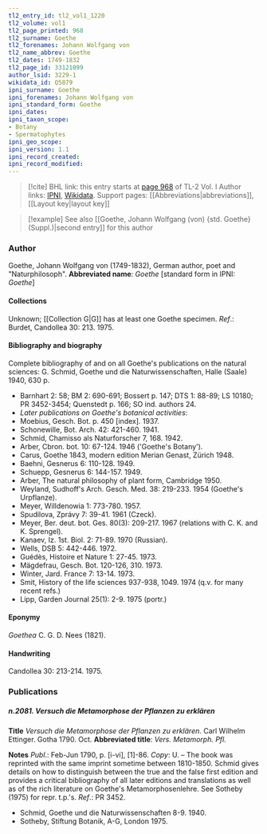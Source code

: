 ```yaml
---
tl2_entry_id: tl2_vol1_1220
tl2_volume: vol1
tl2_page_printed: 968
tl2_surname: Goethe
tl2_forenames: Johann Wolfgang von
tl2_name_abbrev: Goethe
tl2_dates: 1749-1832
tl2_page_id: 33121099
author_lsid: 3229-1
wikidata_id: Q5879
ipni_surname: Goethe
ipni_forenames: Johann Wolfgang von
ipni_standard_form: Goethe
ipni_dates: 
ipni_taxon_scope: 
- Botany
- Spermatophytes
ipni_geo_scope: 
ipni_version: 1.1
ipni_record_created: 
ipni_record_modified:
---
```


> [!cite] BHL link: this entry starts at [page 968](https://www.biodiversitylibrary.org/page/33121099) of TL-2 Vol. I
> Author links: [IPNI](https://www.ipni.org/a/3229-1), [Wikidata](https://www.wikidata.org/wiki/Q5879). Support pages: [[Abbreviations|abbreviations]], [[Layout key|layout key]]

> [!example] See also [[Goethe, Johann Wolfgang (von) {std. Goethe} (Suppl.)|second entry]] for this author

### Author

Goethe, Johann Wolfgang von (1749-1832), German author, poet and "Naturphilosoph". 
**Abbreviated name**: *Goethe* \[standard form in IPNI: *Goethe*\]

#### Collections

Unknown; [[Collection G|G]] has at least one Goethe specimen.
*Ref*.: Burdet, Candollea 30: 213. 1975.

#### Bibliography and biography

Complete bibliography of and on all Goethe's publications on the natural sciences: G. Schmid, Goethe und die Naturwissenschaften, Halle (Saale) 1940, 630 p.
- Barnhart 2: 58; BM 2: 690-691; Bossert p. 147; DTS 1: 88-89; LS 10180; PR 3452-3454; Quenstedt p. 166; SO ind. authors 24.
- *Later publications on Goethe's botanical activities*:
- Moebius, Gesch. Bot. p. 450 \[index\]. 1937.
- Schonewille, Bot. Arch. 42: 421-460. 1941.
- Schmid, Chamisso als Naturforscher 7, 168. 1942.
- Arber, Cbron. bot. 10: 67-124. 1946 ('Goethe's Botany').
- Carus, Goethe 1843, modern edition Merian Genast, Zürich 1948.
- Baehni, Gesnerus 6: 110-128. 1949.
- Schuepp, Gesnerus 6: 144-157. 1949.
- Arber, The natural philosophy of plant form, Cambridge 1950.
- Weyland, Sudhoff's Arch. Gesch. Med. 38: 219-233. 1954 (Goethe's Urpflanze).
- Meyer, Willdenowia 1: 773-780. 1957.
- Spudilova, Zprávy 7: 39-41. 1961 (Czeck).
- Meyer, Ber. deut. bot. Ges. 80(3): 209-217. 1967 (relations with C. K. and K. Sprengel).
- Kanaev, Iz. 1st. Biol. 2: 71-89. 1970 (Russian).
- Wells, DSB 5: 442-446. 1972.
- Guédès, Histoire et Nature 1: 27-45. 1973.
- Mägdefrau, Gesch. Bot. 120-126, 310. 1973.
- Winter, Jard. France 7: 13-14. 1973.
- Smit, History of the life sciences 937-938, 1049. 1974 (q.v. for many recent refs.)
- Lipp, Garden Journal 25(1): 2-9. 1975 (portr.)

#### Eponymy

*Goethea* C. G. D. Nees (1821).

#### Handwriting

Candollea 30: 213-214. 1975.

### Publications

##### n.2081. Versuch die Metamorphose der Pflanzen zu erklären

**Title**
*Versuch die Metamorphose der Pflanzen zu erklären*. Carl Wilhelm Ettinger. Gotha 1790. Oct.
**Abbreviated title**: *Vers. Metamorph. Pfl.*

**Notes**
*Publ*.: Feb-Jun 1790, p. \[i-vi\], \[1\]-86. *Copy*: U. – The book was reprinted with the same imprint sometime between 1810-1850. Schmid gives details on how to distinguish between the true and the false first edition and provides a critical bibliography of all later editions and translations as well as of the rich literature on Goethe's Metamorphosenlehre. See Sotheby (1975) for repr. t.p.'s.
*Ref*.: PR 3452.
- Schmid, Goethe und die Naturwissenschaften 8-9. 1940.
- Sotheby, Stiftung Botanik, A-G, London 1975.

